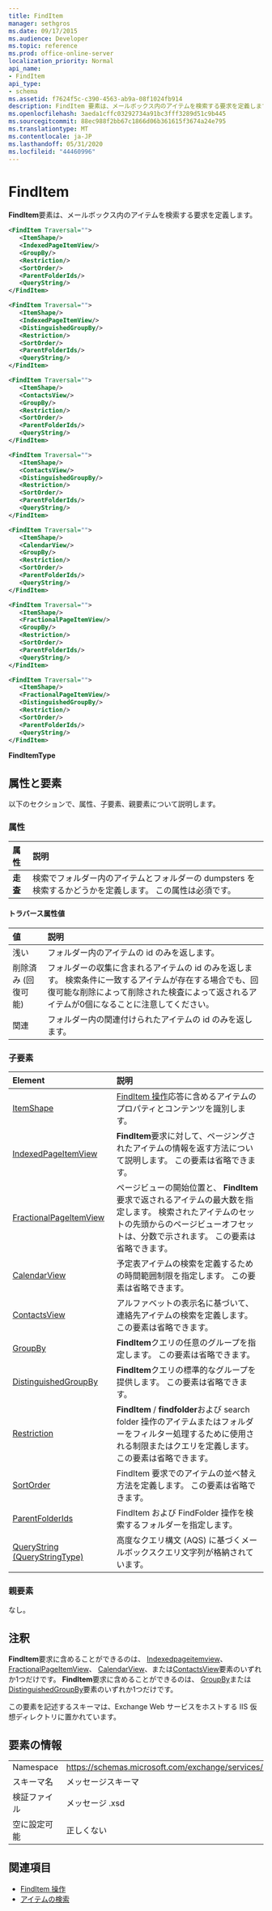 ```yaml
---
title: FindItem
manager: sethgros
ms.date: 09/17/2015
ms.audience: Developer
ms.topic: reference
ms.prod: office-online-server
localization_priority: Normal
api_name:
- FindItem
api_type:
- schema
ms.assetid: f7624f5c-c390-4563-ab9a-08f1024fb914
description: FindItem 要素は、メールボックス内のアイテムを検索する要求を定義します。
ms.openlocfilehash: 3aeda1cffc03292734a91bc3fff3289d51c9b445
ms.sourcegitcommit: 88ec988f2bb67c1866d06b361615f3674a24e795
ms.translationtype: MT
ms.contentlocale: ja-JP
ms.lasthandoff: 05/31/2020
ms.locfileid: "44460996"
---
```

# <a name="finditem"></a>FindItem

**FindItem**要素は、メールボックス内のアイテムを検索する要求を定義します。 
  
```xml
<FindItem Traversal="">
   <ItemShape/>
   <IndexedPageItemView/>
   <GroupBy/>
   <Restriction/>
   <SortOrder/>
   <ParentFolderIds/>
   <QueryString/>
</FindItem>
```

```xml
<FindItem Traversal="">
   <ItemShape/>
   <IndexedPageItemView/>
   <DistinguishedGroupBy/>
   <Restriction/>
   <SortOrder/>
   <ParentFolderIds/>
   <QueryString/>
</FindItem>
```

```xml
<FindItem Traversal="">
   <ItemShape/>
   <ContactsView/>
   <GroupBy/>
   <Restriction/>
   <SortOrder/>
   <ParentFolderIds/>
   <QueryString/>
</FindItem>
```

```xml
<FindItem Traversal="">
   <ItemShape/>
   <ContactsView/> 
   <DistinguishedGroupBy/>
   <Restriction/>
   <SortOrder/>
   <ParentFolderIds/>
   <QueryString/>
</FindItem>
```

```xml
<FindItem Traversal="">
   <ItemShape/>
   <CalendarView/>
   <GroupBy/>
   <Restriction/>
   <SortOrder/>
   <ParentFolderIds/>
   <QueryString/>
</FindItem>
```

```xml
<FindItem Traversal="">
   <ItemShape/>
   <FractionalPageItemView/>
   <GroupBy/>
   <Restriction/>
   <SortOrder/>
   <ParentFolderIds/>
   <QueryString/>
</FindItem>
```

```xml
<FindItem Traversal="">
   <ItemShape/>
   <FractionalPageItemView/>
   <DistinguishedGroupBy/>
   <Restriction/>
   <SortOrder/>
   <ParentFolderIds/>
   <QueryString/>
</FindItem>
```


**FindItemType**

## <a name="attributes-and-elements"></a>属性と要素

以下のセクションで、属性、子要素、親要素について説明します。
  
### <a name="attributes"></a>属性

|**属性**|**説明**|
|:-----|:-----|
|**走査** <br/> |検索でフォルダー内のアイテムとフォルダーの dumpsters を検索するかどうかを定義します。 この属性は必須です。  <br/> |
   
#### <a name="traversal-attribute-values"></a>トラバース属性値

|**値**|**説明**|
|:-----|:-----|
|浅い  <br/> |フォルダー内のアイテムの id のみを返します。  <br/> |
|削除済み (回復可能)  <br/> |フォルダーの収集に含まれるアイテムの id のみを返します。 検索条件に一致するアイテムが存在する場合でも、回復可能な削除によって削除された検査によって返されるアイテムが0個になることに注意してください。  <br/> |
|関連  <br/> |フォルダー内の関連付けられたアイテムの id のみを返します。  <br/> |
   
### <a name="child-elements"></a>子要素

|**Element**|**説明**|
|:-----|:-----|
|[ItemShape](itemshape.md) <br/> |[FindItem 操作](finditem-operation.md)応答に含めるアイテムのプロパティとコンテンツを識別します。  <br/> |
|[IndexedPageItemView](indexedpageitemview.md) <br/> |**FindItem**要求に対して、ページングされたアイテムの情報を返す方法について説明します。 この要素は省略できます。  <br/> |
|[FractionalPageItemView](fractionalpageitemview.md) <br/> |ページビューの開始位置と、 **FindItem**要求で返されるアイテムの最大数を指定します。 検索されたアイテムのセットの先頭からのページビューオフセットは、分数で示されます。 この要素は省略できます。  <br/> |
|[CalendarView](calendarview.md) <br/> |予定表アイテムの検索を定義するための時間範囲制限を指定します。 この要素は省略できます。  <br/> |
|[ContactsView](contactsview.md) <br/> |アルファベットの表示名に基づいて、連絡先アイテムの検索を定義します。 この要素は省略できます。  <br/> |
|[GroupBy](groupby.md) <br/> |**FindItem**クエリの任意のグループを指定します。 この要素は省略できます。  <br/> |
|[DistinguishedGroupBy](distinguishedgroupby.md) <br/> |**FindItem**クエリの標準的なグループを提供します。 この要素は省略できます。  <br/> |
|[Restriction](restriction.md) <br/> |**FindItem** /  **findfolder**および search folder 操作のアイテムまたはフォルダーをフィルター処理するために使用される制限またはクエリを定義します。 この要素は省略できます。  <br/> |
|[SortOrder](sortorder.md) <br/> |FindItem 要求でのアイテムの並べ替え方法を定義します。 この要素は省略できます。  <br/> |
|[ParentFolderIds](parentfolderids.md) <br/> |FindItem および FindFolder 操作を検索するフォルダーを指定します。  <br/> |
|[QueryString (QueryStringType)](querystring-querystringtype.md) <br/> |高度なクエリ構文 (AQS) に基づくメールボックスクエリ文字列が格納されています。  <br/> |
   
### <a name="parent-elements"></a>親要素

なし。
  
## <a name="remarks"></a>注釈

**FindItem**要求に含めることができるのは、 [Indexedpageitemview](indexedpageitemview.md)、 [FractionalPageItemView](fractionalpageitemview.md)、 [CalendarView](calendarview.md)、または[ContactsView](contactsview.md)要素のいずれか1つだけです。 **FindItem**要求に含めることができるのは、 [GroupBy](groupby.md)または[DistinguishedGroupBy](distinguishedgroupby.md)要素のいずれか1つだけです。 
  
この要素を記述するスキーマは、Exchange Web サービスをホストする IIS 仮想ディレクトリに置かれています。
  
## <a name="element-information"></a>要素の情報

|||
|:-----|:-----|
|Namespace  <br/> |https://schemas.microsoft.com/exchange/services/2006/messages  <br/> |
|スキーマ名  <br/> |メッセージスキーマ  <br/> |
|検証ファイル  <br/> |メッセージ .xsd  <br/> |
|空に設定可能  <br/> |正しくない  <br/> |
   
## <a name="see-also"></a>関連項目

- 
  [FindItem 操作](finditem-operation.md)
- [アイテムの検索](https://msdn.microsoft.com/library/63af1f9c-464b-4fca-9ae3-3d60f24ca93c%28Office.15%29.aspx)

